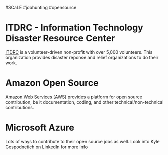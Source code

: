 #SCaLE #jobhunting #opensource
# ITDRC - Information Technology Disaster Resource Center
[ITDRC](https://www.itdrc.org/) is a volunteer-driven non-profit with over 5,000 volunteers. This organization provides disaster reponse and relief organizations to do their work.
# Amazon Open Source
[Amazon Web Services (AWS)](https://aws.amazon.com/opensource/) provides a platform for open source contribution, be it documentation, coding, and other technical/non-technical contributions.
# Microsoft Azure
Lots of ways to contribute to their open source jobs as well.
Look into Kyle Gospodnetich on LinkedIn for more info